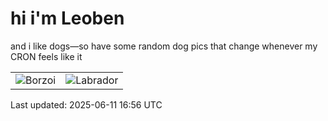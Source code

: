 # hi i'm Leoben

and i like dogs—so have some random dog pics that change whenever my CRON feels like it

|  |  |
|--------|----------|
| ![Borzoi](https://random-dog-vercel.vercel.app/api/random-borzoi?v=1749660971) | ![Labrador](https://random-dog-vercel.vercel.app/api/random-labrador?v=1749660971) |

Last updated: 2025-06-11 16:56 UTC
